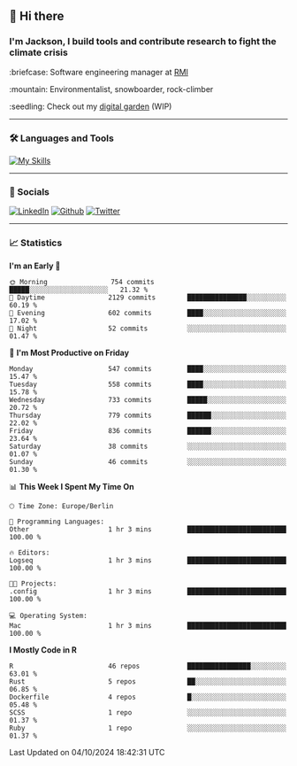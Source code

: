 ## :wave: Hi there
### I'm Jackson, I build tools and contribute research to fight the climate crisis
<p> :briefcase: Software engineering manager at <a href="https://rmi.org/" alt="RMI">RMI</a></p>
<p> :mountain: Environmentalist, snowboarder, rock-climber</p>
<p> :seedling: Check out my <a href="https://jdhoffa.github.io/" alt="digital garden">digital garden</a> (WIP) </p>

---

### :hammer_and_wrench: Languages and Tools

[![My Skills](https://skillicons.dev/icons?i=r,python,rust,docker,svelte,js,neovim,azure,postgresql,kubernetes,html,css&perline=6&theme=dark)](https://skillicons.dev)

---

### :iphone: Socials

[![LinkedIn](https://skillicons.dev/icons?i=linkedin&theme=dark)](https://www.linkedin.com/in/jackson-hoffart/) 
[![Github](https://skillicons.dev/icons?i=github&theme=dark)](https://github.com/jdhoffa) 
[![Twitter](https://skillicons.dev/icons?i=twitter&theme=dark)](https://twitter.com/jdhoffart) 

---

### :chart_with_upwards_trend: Statistics

 
<!--START_SECTION:waka-->
**I'm an Early 🐤** 

```text
🌞 Morning                754 commits         █████░░░░░░░░░░░░░░░░░░░░   21.32 % 
🌆 Daytime                2129 commits        ███████████████░░░░░░░░░░   60.19 % 
🌃 Evening                602 commits         ████░░░░░░░░░░░░░░░░░░░░░   17.02 % 
🌙 Night                  52 commits          ░░░░░░░░░░░░░░░░░░░░░░░░░   01.47 % 
```
📅 **I'm Most Productive on Friday** 

```text
Monday                   547 commits         ████░░░░░░░░░░░░░░░░░░░░░   15.47 % 
Tuesday                  558 commits         ████░░░░░░░░░░░░░░░░░░░░░   15.78 % 
Wednesday                733 commits         █████░░░░░░░░░░░░░░░░░░░░   20.72 % 
Thursday                 779 commits         ██████░░░░░░░░░░░░░░░░░░░   22.02 % 
Friday                   836 commits         ██████░░░░░░░░░░░░░░░░░░░   23.64 % 
Saturday                 38 commits          ░░░░░░░░░░░░░░░░░░░░░░░░░   01.07 % 
Sunday                   46 commits          ░░░░░░░░░░░░░░░░░░░░░░░░░   01.30 % 
```


📊 **This Week I Spent My Time On** 

```text
🕑︎ Time Zone: Europe/Berlin

💬 Programming Languages: 
Other                    1 hr 3 mins         █████████████████████████   100.00 % 

🔥 Editors: 
Logseq                   1 hr 3 mins         █████████████████████████   100.00 % 

🐱‍💻 Projects: 
.config                  1 hr 3 mins         █████████████████████████   100.00 % 

💻 Operating System: 
Mac                      1 hr 3 mins         █████████████████████████   100.00 % 
```

**I Mostly Code in R** 

```text
R                        46 repos            ████████████████░░░░░░░░░   63.01 % 
Rust                     5 repos             ██░░░░░░░░░░░░░░░░░░░░░░░   06.85 % 
Dockerfile               4 repos             █░░░░░░░░░░░░░░░░░░░░░░░░   05.48 % 
SCSS                     1 repo              ░░░░░░░░░░░░░░░░░░░░░░░░░   01.37 % 
Ruby                     1 repo              ░░░░░░░░░░░░░░░░░░░░░░░░░   01.37 % 
```




 Last Updated on 04/10/2024 18:42:31 UTC
<!--END_SECTION:waka-->
